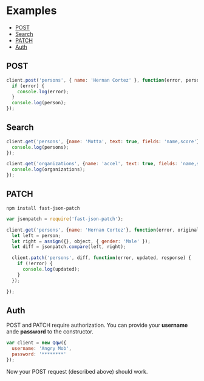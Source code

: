 # Examples

* [POST](#POST)
* [Search](#search)
* [PATCH](#PATCH)
* [Auth](#Auth)


## POST

```javascript
client.post('persons', { name: 'Hernan Cortez' }, function(error, person, response) {
  if (error) {
    console.log(error);
  }
  console.log(person);
});
```

## Search

```javascript
client.get('persons', {name: 'Motta', text: true, fields: 'name,score'}, function(error, persons, response) {
  console.log(persons);
});

client.get('organizations', {name: 'accel', text: true, fields: 'name,score'}, function(error, organizations, response) {
  console.log(organizations);
});
```

## PATCH

`npm install fast-json-patch`

```javascript
var jsonpatch = require('fast-json-patch');

client.get('persons', {name: 'Hernan Cortez'}, function(error, original, response) {
  let left = person;
  let right = assign({}, object, { gender: 'Male' });
  let diff = jsonpatch.compare(left, right);

  client.patch('persons', diff, function(error, updated, response) {
    if (!error) {
      console.log(updated);
    }
  });

});
```

## Auth

POST and PATCH require authorization. You can provide your **username** ande **password**
to the constructor.

```javascript
var client = new Qqw({
  username: 'Angry Mob',
  password: '********'
});
```

Now your POST request (described above) should work.
